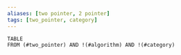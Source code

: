 ```yaml
---
aliases: [two pointer, 2 pointer]
tags: [two_pointer, category]
---
```


```dataview
TABLE
FROM (#two_pointer) AND !(#algorithm) AND !(#category)
```
